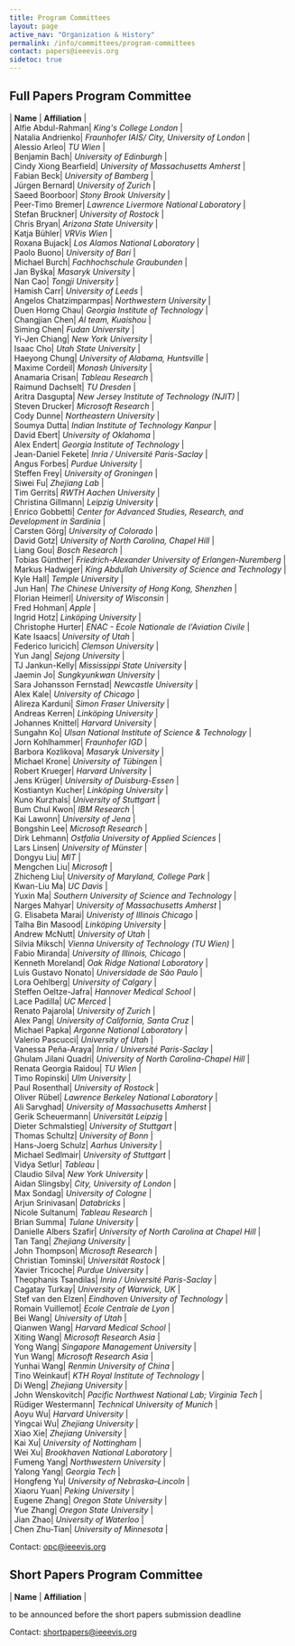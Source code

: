 ```yaml
---
title: Program Committees
layout: page
active_nav: "Organization & History"
permalink: /info/committees/program-committees
contact: papers@ieeevis.org
sidetoc: true
---
```


## Full Papers Program Committee 

| **Name** | **Affiliation** |<br>
| Alfie Abdul-Rahman| *King's College London* |<br>
| Natalia Andrienko| *Fraunhofer IAIS/ City, University of London* |<br>
| Alessio Arleo| *TU Wien* |<br>
| Benjamin Bach| *University of Edinburgh* |<br>
| Cindy Xiong Bearfield| *University of Massachusetts Amherst* |<br>
| Fabian Beck| *University of Bamberg* |<br>
| Jürgen Bernard| *University of Zurich* |<br>
| Saeed Boorboor| *Stony Brook University* |<br>
| Peer-Timo Bremer| *Lawrence Livermore National Laboratory* |<br>
| Stefan Bruckner| *University of Rostock* |<br>
| Chris Bryan| *Arizona State University* |<br>
| Katja Bühler| *VRVis Wien* |<br>
| Roxana Bujack| *Los Alamos National Laboratory* |<br>
| Paolo Buono| *University of Bari* |<br>
| Michael Burch| *Fachhochschule Graubunden* |<br>
| Jan Byška| *Masaryk University* |<br>
| Nan Cao| *Tongji University* |<br>
| Hamish Carr| *University of Leeds* |<br>
| Angelos Chatzimparmpas| *Northwestern University* |<br>
| Duen Horng Chau| *Georgia Institute of Technology* |<br>
| Changjian Chen| *AI team, Kuaishou* |<br>
| Siming Chen| *Fudan University* |<br>
| Yi-Jen Chiang| *New York University* |<br>
| Isaac Cho| *Utah State University* |<br>
| Haeyong Chung| *University of Alabama, Huntsville* |<br>
| Maxime Cordeil| *Monash University* |<br>
| Anamaria Crisan| *Tableau Research* |<br>
| Raimund Dachselt| *TU Dresden* |<br>
| Aritra Dasgupta| *New Jersey Institute of Technology (NJIT)* |<br>
| Steven Drucker| *Microsoft Research* |<br>
| Cody Dunne| *Northeastern University* |<br>
| Soumya Dutta| *Indian Institute of Technology Kanpur* |<br>
| David Ebert| *University of Oklahoma* |<br>
| Alex Endert| *Georgia Institute of Technology* |<br>
| Jean-Daniel Fekete| *Inria / Université Paris-Saclay* |<br>
| Angus Forbes| *Purdue University* |<br>
| Steffen Frey| *University of Groningen* |<br>
| Siwei Fu| *Zhejiang Lab* |<br>
| Tim Gerrits| *RWTH Aachen University* |<br>
| Christina Gillmann| *Leipzig University* |<br>
| Enrico Gobbetti| *Center for Advanced Studies, Research, and Development in Sardinia* |<br>
| Carsten Görg| *University of Colorado* |<br>
| David Gotz| *University of North Carolina, Chapel Hill* |<br>
| Liang Gou| *Bosch Research* |<br>
| Tobias Günther| *Friedrich-Alexander University of Erlangen-Nuremberg* |<br>
| Markus Hadwiger| *King Abdullah University of Science and Technology* |<br>
| Kyle Hall| *Temple University* |<br>
| Jun Han| *The Chinese University of Hong Kong, Shenzhen* |<br>
| Florian Heimerl| *University of Wisconsin* |<br>
| Fred Hohman| *Apple* |<br>
| Ingrid Hotz| *Linköping University* |<br>
| Christophe Hurter| *ENAC - Ecole Nationale de l'Aviation Civile* |<br>
| Kate Isaacs| *University of Utah* |<br>
| Federico Iuricich| *Clemson University* |<br>
| Yun Jang| *Sejong University* |<br>
| TJ Jankun-Kelly| *Mississippi State University* |<br>
| Jaemin Jo| *Sungkyunkwan University* |<br>
| Sara Johansson Fernstad| *Newcastle University* |<br>
| Alex Kale| *University of Chicago* |<br>
| Alireza Karduni| *Simon Fraser University* |<br>
| Andreas Kerren| *Linköping University* |<br>
| Johannes Knittel| *Harvard University* |<br>
| Sungahn Ko| *Ulsan National Institute of Science & Technology* |<br>
| Jorn Kohlhammer| *Fraunhofer IGD* |<br>
| Barbora Kozlikova| *Masaryk University* |<br>
| Michael Krone| *University of Tübingen* |<br>
| Robert Krueger| *Harvard University* |<br>
| Jens Krüger| *University of Duisburg-Essen* |<br>
| Kostiantyn Kucher| *Linköping University* |<br>
| Kuno Kurzhals| *University of Stuttgart* |<br>
| Bum Chul Kwon| *IBM Research* |<br>
| Kai Lawonn| *University of Jena* |<br>
| Bongshin Lee| *Microsoft Research* |<br>
| Dirk Lehmann| *Ostfalia University of Applied Sciences* |<br>
| Lars Linsen| *University of Münster* |<br>
| Dongyu Liu| *MIT* |<br>
| Mengchen Liu| *Microsoft* |<br>
| Zhicheng Liu| *University of Maryland, College Park* |<br>
| Kwan-Liu Ma| *UC Davis* |<br>
| Yuxin Ma| *Southern University of Science and Technology* |<br>
| Narges Mahyar| *University of Massachusetts Amherst* |<br>
| G. Elisabeta Marai| *Univeristy of Illinois Chicago* |<br>
| Talha Bin Masood| *Linköping University* |<br>
| Andrew McNutt| *University of Utah* |<br>
| Silvia Miksch| *Vienna University of Technology (TU Wien)* |<br>
| Fabio Miranda| *University of Illinois, Chicago* |<br>
| Kenneth Moreland| *Oak Ridge National Laboratory* |<br>
| Luis Gustavo Nonato| *Universidade de São Paulo* |<br>
| Lora Oehlberg| *University of Calgary* |<br>
| Steffen Oeltze-Jafra| *Hannover Medical School* |<br>
| Lace Padilla| *UC Merced* |<br>
| Renato Pajarola| *University of Zurich* |<br>
| Alex Pang| *University of California, Santa Cruz* |<br>
| Michael Papka| *Argonne National Laboratory* |<br>
| Valerio Pascucci| *University of Utah* |<br>
| Vanessa Peña-Araya| *Inria / Université Paris-Saclay* |<br>
| Ghulam Jilani Quadri| *University of North Carolina-Chapel Hill* |<br>
| Renata Georgia Raidou| *TU Wien* |<br>
| Timo Ropinski| *Ulm University* |<br>
| Paul Rosenthal| *University of Rostock* |<br>
| Oliver Rübel| *Lawrence Berkeley National Laboratory* |<br>
| Ali Sarvghad| *University of Massachusetts Amherst* |<br>
| Gerik Scheuermann| *Universität Leipzig* |<br>
| Dieter Schmalstieg| *University of Stuttgart* |<br>
| Thomas Schultz| *University of Bonn* |<br>
| Hans-Joerg Schulz| *Aarhus University* |<br>
| Michael Sedlmair| *University of Stuttgart* |<br>
| Vidya Setlur| *Tableau* |<br>
| Claudio Silva| *New York University* |<br>
| Aidan Slingsby| *City, University of London* |<br>
| Max Sondag| *University of Cologne* |<br>
| Arjun Srinivasan| *Databricks* |<br>
| Nicole Sultanum| *Tableau Research* |<br>
| Brian Summa| *Tulane University* |<br>
| Danielle Albers Szafir| *University of North Carolina at Chapel Hill* |<br>
| Tan Tang| *Zhejiang University* |<br>
| John Thompson| *Microsoft Research* |<br>
| Christian Tominski| *Universität Rostock* |<br>
| Xavier Tricoche| *Purdue University* |<br>
| Theophanis Tsandilas| *Inria / Université Paris-Saclay* |<br>
| Cagatay Turkay| *University of Warwick, UK* |<br>
| Stef van den Elzen| *Eindhoven University of Technology* |<br>
| Romain Vuillemot| *Ecole Centrale de Lyon* |<br>
| Bei Wang| *University of Utah* |<br>
| Qianwen Wang| *Harvard Medical School* |<br>
| Xiting Wang| *Microsoft Research Asia* |<br>
| Yong Wang| *Singapore Management University* |<br>
| Yun Wang| *Microsoft Research Asia* |<br>
| Yunhai Wang| *Renmin University of China* |<br>
| Tino Weinkauf| *KTH Royal Institute of Technology* |<br>
| Di Weng| *Zhejiang University* |<br>
| John Wenskovitch| *Pacific Northwest National Lab; Virginia Tech* |<br>
| Rüdiger Westermann| *Technical University of Munich* |<br>
| Aoyu Wu| *Harvard University* |<br>
| Yingcai Wu| *Zhejiang University* |<br>
| Xiao Xie| *Zhejiang University* |<br>
| Kai Xu| *University of Nottingham* |<br>
| Wei Xu| *Brookhaven National Laboratory* |<br>
| Fumeng Yang| *Northwestern University* |<br>
| Yalong Yang| *Georgia Tech* |<br>
| Hongfeng Yu| *University of Nebraska–Lincoln* |<br>
| Xiaoru Yuan| *Peking University* |<br>
| Eugene Zhang| *Oregon State University* |<br>
| Yue Zhang| *Oregon State University* |<br>
| Jian Zhao| *University of Waterloo* |<br>
| Chen Zhu-Tian| *University of Minnesota* |<br>


Contact: [opc@ieeevis.org](mailto:opc@ieeevis.org)



## Short Papers Program Committee

| **Name** | **Affiliation** |<br>

to be announced before the short papers submission deadline

Contact: [shortpapers@ieeevis.org](mailto:shortpapers@ieeevis.org)
